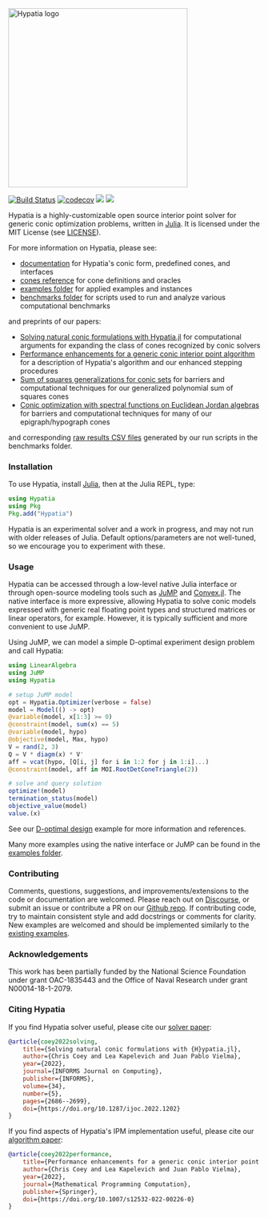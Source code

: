 <img src="https://github.com/chriscoey/Hypatia.jl/wiki/hypatia_logo.png" alt="Hypatia logo" width="358"/>

[![Build Status](https://github.com/chriscoey/Hypatia.jl/workflows/CI/badge.svg)](https://github.com/chriscoey/Hypatia.jl/actions?query=workflow%3ACI+branch%3Amaster)
[![codecov](https://codecov.io/gh/chriscoey/Hypatia.jl/branch/master/graph/badge.svg?token=x7G2wQeKJF)](https://codecov.io/gh/chriscoey/Hypatia.jl)
[![](https://img.shields.io/badge/docs-stable-blue.svg)](https://chriscoey.github.io/Hypatia.jl/stable)
[![](https://img.shields.io/badge/docs-dev-blue.svg)](https://chriscoey.github.io/Hypatia.jl/dev)

Hypatia is a highly-customizable open source interior point solver for generic conic optimization problems, written in [Julia](https://julialang.org/).
It is licensed under the MIT License (see [LICENSE](https://github.com/chriscoey/Hypatia.jl/blob/master/LICENSE.md)).

For more information on Hypatia, please see:
  - [documentation](https://chriscoey.github.io/Hypatia.jl/dev) for Hypatia's conic form, predefined cones, and interfaces
  - [cones reference](https://github.com/chriscoey/Hypatia.jl/wiki/files/coneref.pdf) for cone definitions and oracles
  - [examples folder](https://github.com/chriscoey/Hypatia.jl/tree/master/examples) for applied examples and instances
  - [benchmarks folder](https://github.com/chriscoey/Hypatia.jl/tree/master/benchmarks) for scripts used to run and analyze various computational benchmarks

and preprints of our papers:
  - [Solving natural conic formulations with Hypatia.jl](https://arxiv.org/abs/2005.01136) for computational arguments for expanding the class of cones recognized by conic solvers
  - [Performance enhancements for a generic conic interior point algorithm](https://arxiv.org/abs/2107.04262) for a description of Hypatia's algorithm and our enhanced stepping procedures
  - [Sum of squares generalizations for conic sets](https://arxiv.org/abs/2103.11499) for barriers and computational techniques for our generalized polynomial sum of squares cones
  - [Conic optimization with spectral functions on Euclidean Jordan algebras](https://arxiv.org/abs/2103.04104) for barriers and computational techniques for many of our epigraph/hypograph cones

and corresponding [raw results CSV files](https://github.com/chriscoey/Hypatia.jl/wiki) generated by our run scripts in the benchmarks folder.

### Installation

To use Hypatia, install [Julia](https://julialang.org/downloads/), then at the Julia REPL, type:
```julia
using Hypatia
using Pkg
Pkg.add("Hypatia")
```
Hypatia is an experimental solver and a work in progress, and may not run with older releases of Julia.
Default options/parameters are not well-tuned, so we encourage you to experiment with these.

### Usage

Hypatia can be accessed through a low-level native Julia interface or through open-source modeling tools such as [JuMP](https://github.com/jump-dev/JuMP.jl) and [Convex.jl](https://github.com/jump-dev/Convex.jl).
The native interface is more expressive, allowing Hypatia to solve conic models expressed with generic real floating point types and structured matrices or linear operators, for example.
However, it is typically sufficient and more convenient to use JuMP.

Using JuMP, we can model a simple D-optimal experiment design problem and call Hypatia:
```julia
using LinearAlgebra
using JuMP
using Hypatia

# setup JuMP model
opt = Hypatia.Optimizer(verbose = false)
model = Model(() -> opt)
@variable(model, x[1:3] >= 0)
@constraint(model, sum(x) == 5)
@variable(model, hypo)
@objective(model, Max, hypo)
V = rand(2, 3)
Q = V * diagm(x) * V'
aff = vcat(hypo, [Q[i, j] for i in 1:2 for j in 1:i]...)
@constraint(model, aff in MOI.RootDetConeTriangle(2))

# solve and query solution
optimize!(model)
termination_status(model)
objective_value(model)
value.(x)
```
See our [D-optimal design](https://github.com/chriscoey/Hypatia.jl/blob/master/examples/doptimaldesign/JuMP.jl) example for more information and references.

Many more examples using the native interface or JuMP can be found in the [examples folder](https://github.com/chriscoey/Hypatia.jl/tree/master/examples).

### Contributing

Comments, questions, suggestions, and improvements/extensions to the code or documentation are welcomed.
Please reach out on [Discourse](https://discourse.julialang.org/c/domain/opt), or submit an issue or contribute a PR on our [Github repo](https://github.com/chriscoey/Hypatia.jl).
If contributing code, try to maintain consistent style and add docstrings or comments for clarity.
New examples are welcomed and should be implemented similarly to the [existing examples](https://github.com/chriscoey/Hypatia.jl/tree/master/examples).

### Acknowledgements

This work has been partially funded by the National Science Foundation under grant OAC-1835443 and the Office of Naval Research under grant N00014-18-1-2079.

### Citing Hypatia

If you find Hypatia solver useful, please cite our [solver paper](https://pubsonline.informs.org/doi/abs/10.1287/ijoc.2022.1202):
```bibtex
@article{coey2022solving,
    title={Solving natural conic formulations with {H}ypatia.jl},
    author={Chris Coey and Lea Kapelevich and Juan Pablo Vielma},
    year={2022},
    journal={INFORMS Journal on Computing},
    publisher={INFORMS},
    volume={34},
    number={5},
    pages={2686--2699},
    doi={https://doi.org/10.1287/ijoc.2022.1202}
}
```

If you find aspects of Hypatia's IPM implementation useful, please cite our [algorithm paper](https://link.springer.com/article/10.1007/s12532-022-00226-0):
```bibtex
@article{coey2022performance,
    title={Performance enhancements for a generic conic interior point algorithm},
    author={Chris Coey and Lea Kapelevich and Juan Pablo Vielma},
    year={2022},
    journal={Mathematical Programming Computation},
    publisher={Springer},
    doi={https://doi.org/10.1007/s12532-022-00226-0}
}
```
